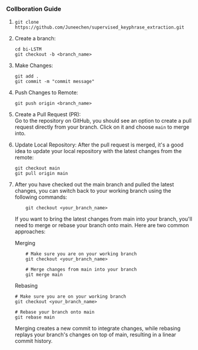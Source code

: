 ### Collboration Guide

1.  `git clone https://github.com/Juneechen/supervised_keyphrase_extraction.git`

2.  Create a branch:

        cd bi-LSTM
        git checkout -b <branch_name>

3.  Make Changes:

        git add .
        git commit -m "commit message"

4.  Push Changes to Remote:

        git push origin <branch_name>

5.  Create a Pull Request (PR):  
    Go to the repository on GitHub, you should see an option to create a pull request directly from your branch. Click on it and choose `main` to merge into.

6.  Update Local Repository:
    After the pull request is merged, it's a good idea to update your local repository with the latest changes from the remote:

        git checkout main
        git pull origin main

7.  After you have checked out the main branch and pulled the latest changes, you can switch back to your working branch using the following commands:

            git checkout <your_branch_name>

    If you want to bring the latest changes from main into your branch, you'll need to merge or rebase your branch onto main. Here are two common approaches:

    Merging

            # Make sure you are on your working branch
            git checkout <your_branch_name>

            # Merge changes from main into your branch
            git merge main

    Rebasing

        # Make sure you are on your working branch
        git checkout <your_branch_name>

        # Rebase your branch onto main
        git rebase main

    Merging creates a new commit to integrate changes, while rebasing replays your branch's changes on top of main, resulting in a linear commit history.
